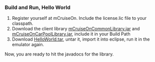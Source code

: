 ### Build and Run, Hello World ###

  1. Register yourself at mCruiseOn. Include the license.lic file to your classpath.
  1. Download the client library [mCruiseOnCommonLibrary.jar](http://code.google.com/p/carpool-powered-by-mcruiseon/downloads/detail?name=mCruiseOnCommonLibrary.jar&can=2&q=) and [mCruiseOnCarPoolLibrary.jar](http://code.google.com/p/carpool-powered-by-mcruiseon/downloads/detail?name=mCruiseOnCarPoolLibrary.jar&can=2&q=), include it in your Build Path
  1. Download [HelloWorld.tar](http://code.google.com/p/carpool-powered-by-mcruiseon/downloads/detail?name=HelloWorld.tar&can=2&q=), untar it, import it into eclipse, run it in the emulator again.

Now, you are ready to hit the javadocs for the library.